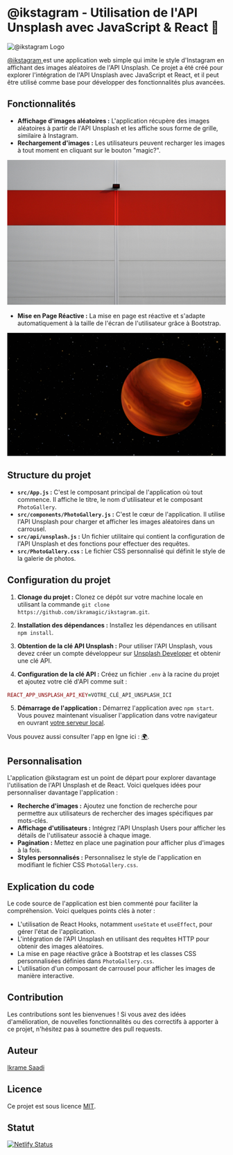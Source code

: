 # @ikstagram - Utilisation de l'API Unsplash avec JavaScript & React 🔬


![@ikstagram Logo](./public/favicon.ico) 

[@ikstagram ](https://ikstagram.netlify.app/) est une application web simple qui imite le style d'Instagram en affichant des images aléatoires de l'API Unsplash. Ce projet a été créé pour explorer l'intégration de l'API Unsplash avec JavaScript et React, et il peut être utilisé comme base pour développer des fonctionnalités plus avancées.

## Fonctionnalités

- **Affichage d'images aléatoires :** L'application récupère des images aléatoires à partir de l'API Unsplash et les affiche sous forme de grille, similaire à Instagram.
- **Rechargement d'images :** Les utilisateurs peuvent recharger les images à tout moment en cliquant sur le bouton "magic?".

![Unsplash image from Simeon Galabov](./public/simeon-galabov-WMQKzEJXXLw-unsplash.jpg) 

- **Mise en Page Réactive :** La mise en page est réactive et s'adapte automatiquement à la taille de l'écran de l'utilisateur grâce à Bootstrap.

![Unsplash image from Simeon Galabov](./public/nasa-hubble-space-telescope-iD9l6eMz5_Q-unsplash.jpg) 

## Structure du projet

- **`src/App.js` :** C'est le composant principal de l'application où tout commence. Il affiche le titre, le nom d'utilisateur et le composant `PhotoGallery`.
- **`src/components/PhotoGallery.js` :** C'est le cœur de l'application. Il utilise l'API Unsplash pour charger et afficher les images aléatoires dans un carrousel.
- **`src/api/unsplash.js` :** Un fichier utilitaire qui contient la configuration de l'API Unsplash et des fonctions pour effectuer des requêtes.
- **`src/PhotoGallery.css` :** Le fichier CSS personnalisé qui définit le style de la galerie de photos.

## Configuration du projet

1. **Clonage du projet :** Clonez ce dépôt sur votre machine locale en utilisant la commande `git clone https://github.com/ikramagic/ikstagram.git`.

2. **Installation des dépendances :** Installez les dépendances en utilisant `npm install`.

3. **Obtention de la clé API Unsplash :** Pour utiliser l'API Unsplash, vous devez créer un compte développeur sur [Unsplash Developer](https://unsplash.com/developers) et obtenir une clé API.

4. **Configuration de la clé API :** Créez un fichier `.env` à la racine du projet et ajoutez votre clé d'API comme suit :

```ruby
REACT_APP_UNSPLASH_API_KEY=VOTRE_CLÉ_API_UNSPLASH_ICI
```

5. **Démarrage de l'application :** Démarrez l'application avec `npm start`. Vous pouvez maintenant visualiser l'application dans votre navigateur en ouvrant [votre serveur local](http://localhost:3000).

Vous pouvez aussi consulter l'app en lgne ici : [🌍](https://ikstagram.netlify.app/).

## Personnalisation

L'application @ikstagram est un point de départ pour explorer davantage l'utilisation de l'API Unsplash et de React. Voici quelques idées pour personnaliser davantage l'application :

- **Recherche d'images :** Ajoutez une fonction de recherche pour permettre aux utilisateurs de rechercher des images spécifiques par mots-clés.
- **Affichage d'utilisateurs :** Intégrez l'API Unsplash Users pour afficher les détails de l'utilisateur associé à chaque image.
- **Pagination :** Mettez en place une pagination pour afficher plus d'images à la fois.
- **Styles personnalisés :** Personnalisez le style de l'application en modifiant le fichier CSS `PhotoGallery.css`.

## Explication du code

Le code source de l'application est bien commenté pour faciliter la compréhension. Voici quelques points clés à noter :

- L'utilisation de React Hooks, notamment `useState` et `useEffect`, pour gérer l'état de l'application.
- L'intégration de l'API Unsplash en utilisant des requêtes HTTP pour obtenir des images aléatoires.
- La mise en page réactive grâce à Bootstrap et les classes CSS personnalisées définies dans `PhotoGallery.css`.
- L'utilisation d'un composant de carrousel pour afficher les images de manière interactive.

## Contribution

Les contributions sont les bienvenues ! Si vous avez des idées d'amélioration, de nouvelles fonctionnalités ou des correctifs à apporter à ce projet, n'hésitez pas à soumettre des pull requests.

## Auteur

[Ikrame Saadi](https://github.com/ikramagic/)

## Licence

Ce projet est sous licence [MIT](LICENSE.md).

## Statut 

[![Netlify Status](https://api.netlify.com/api/v1/badges/c3b62129-a91d-44b6-86a2-6347cc46768b/deploy-status)](https://app.netlify.com/sites/ikstagram/deploys)
